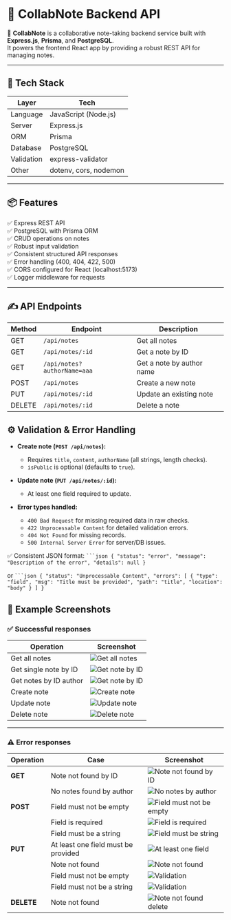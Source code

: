 # 📒 CollabNote Backend API

🚀 **CollabNote** is a collaborative note-taking backend service built with **Express.js**, **Prisma**, and **PostgreSQL**.  
It powers the frontend React app by providing a robust REST API for managing notes.

---

## 🚀 Tech Stack
| Layer    | Tech                        |
|----------|-----------------------------|
| Language | JavaScript (Node.js)        |
| Server   | Express.js                  |
| ORM      | Prisma                      |
| Database | PostgreSQL                  |
| Validation | express-validator         |
| Other    | dotenv, cors, nodemon       |

---

## 📦 Features
✅ Express REST API  
✅ PostgreSQL with Prisma ORM  
✅ CRUD operations on notes  
✅ Robust input validation  
✅ Consistent structured API responses  
✅ Error handling (400, 404, 422, 500)  
✅ CORS configured for React (localhost:5173)  
✅ Logger middleware for requests

---

## ✍️ API Endpoints

| Method | Endpoint                      | Description                              |
|--------|-------------------------------|------------------------------------------|
| GET    | `/api/notes`                  | Get all notes                            |
| GET    | `/api/notes/:id`              | Get a note by ID                         |
| GET    | `/api/notes?authorName=aaa`   | Get a note by author name                |
| POST   | `/api/notes`                  | Create a new note                        |
| PUT    | `/api/notes/:id`              | Update an existing note                  |
| DELETE | `/api/notes/:id`              | Delete a note                            |


## ⚙️ Validation & Error Handling

- **Create note (`POST /api/notes`):**
  - Requires `title`, `content`, `authorName` (all strings, length checks).
  - `isPublic` is optional (defaults to `true`).

- **Update note (`PUT /api/notes/:id`):**
  - At least one field required to update.

- **Error types handled:**
  - `400 Bad Request` for missing required data in raw checks.
  - `422 Unprocessable Content` for detailed validation errors.
  - `404 Not Found` for missing records.
  - `500 Internal Server Error` for server/DB issues.

✅ Consistent JSON format:
` ```json
{
  "status": "error",
  "message": "Description of the error",
  "details": null
}
`

or
` ```json
{
  "status": "Unprocessable Content",
  "errors": [
    {
      "type": "field",
      "msg": "Title must be provided",
      "path": "title",
      "location": "body"
    }
  ]
}
`

## 📝 Example Screenshots

### ✅ Successful responses

| Operation              | Screenshot                                                   |
|------------------------|--------------------------------------------------------------|
| Get all notes          | ![Get all notes](assets/screenshots/getAllNotes.PNG)         |
| Get single note by ID  | ![Get note by ID](assets/screenshots/getNoteById.PNG)        |
| Get notes by ID author | ![Get note by ID](assets/screenshots/getNoteByAuthorName.PNG)|
| Create note            | ![Create note](assets/screenshots/createNewNote.PNG)         |
| Update note            | ![Update note](assets/screenshots/updateNote.PNG)            |
| Delete note            | ![Delete note](assets/screenshots/deleteNote.PNG)            |

---

### ⚠️ Error responses

| Operation | Case                              |  Screenshot                                      |
|-----------|-----------------------------------|-------------------------------------------------|
| **GET**   | Note not found by ID              | ![Note not found by ID](assets/screenshots/noNoteFoundById.PNG) |
|           | No notes found by author          | ![No notes by author](assets/screenshots/noNoteFoundByAuthor.PNG) |
| **POST**  | Field must not be empty           | ![Field must not be empty](assets/screenshots/createNoteError1.PNG) |
|           | Field is required                 | ![Field is required](assets/screenshots/createNoteError2.PNG) |
|           | Field must be a string            | ![Field must be string](assets/screenshots/createNoteError2.PNG) |
| **PUT**   | At least one field must be provided | ![At least one field](assets/screenshots/updateNoteError1.PNG) |
|           | Note not found                    | ![Note not found](assets/screenshots/updateNoteError4.PNG) |
|           | Field must not be empty           | ![Validation](assets/screenshots/updateNoteError2.PNG) |
|           | Field must not be a string        | ![Validation](assets/screenshots/updateNoteError3.PNG) |
| **DELETE**| Note not found                    | ![Note not found delete](assets/screenshots/deleteNoteError.PNG) |

